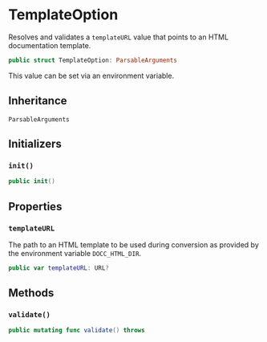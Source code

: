 # TemplateOption

Resolves and validates a `templateURL` value that points to an HTML documentation template.

``` swift
public struct TemplateOption: ParsableArguments 
```

This value can be set via an environment variable.

## Inheritance

`ParsableArguments`

## Initializers

### `init()`

``` swift
public init() 
```

## Properties

### `templateURL`

The path to an HTML template to be used during conversion as provided by
the environment variable `DOCC_HTML_DIR`.

``` swift
public var templateURL: URL?
```

## Methods

### `validate()`

``` swift
public mutating func validate() throws 
```
